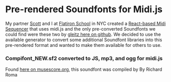 # Pre-rendered Soundfonts for Midi.js

My partner [Scott](https://github.com/szrharrison) and I at [Flatiron School](https://flatironschool.com/) in NYC created a [React-based Midi Sequencer](https://github.com/szrharrison/piano-roll) that uses midi.js and the only pre-converted Soundfonts we could find were these two by [gleitz here on github](https://github.com/gleitz/midi-js-soundfonts). We decided to use the available generator to convert some additional Soundfont libraries into this pre-rendered format and wanted to make them available for others to use.

### Compifont_NEW.sf2 converted to JS, mp3, and ogg for midi.js
Found [here on musescore.org](https://musescore.org/en/node/94941), this soundfont was compiled by By Richard Roma